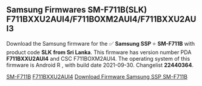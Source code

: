 <h2>Samsung Firmwares SM-F711B(SLK) F711BXXU2AUI4/F711BOXM2AUI4/F711BXXU2AUI3</h2>
Download the Samsung firmware for the ✅ <strong>Samsung SSP </strong> ⭐ <strong>SM-F711B</strong> with product code <strong>SLK</strong> <strong> from Sri Lanka</strong>. This firmware has version number PDA <strong>F711BXXU2AUI4</strong> and CSC F711BOXM2AUI4. The operating system of this firmware is Android R , with build date 2021-09-30. Changelist <strong>22440364</strong>.


[SM-F711B](https://samfirm.shop/samsung/model/SM-F711B)
[F711BXXU2AUI4](https://samfirm.shop/samsung/pda/F711BXXU2AUI4)
[Download Firmware Samsung SSP SM-F711B](https://samfirm.shop/samsung/firmware/461922)
